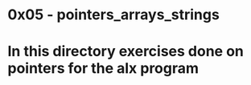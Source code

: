 # **0x05  - pointers_arrays_strings**
# In this directory exercises done on pointers for the alx program
